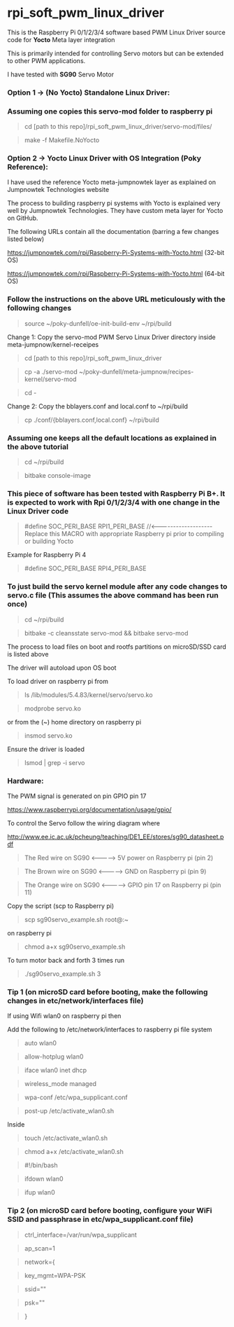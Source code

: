 # rpi_soft_pwm_linux_driver

This is the Raspberry Pi 0/1/2/3/4 software based PWM Linux Driver source code for **Yocto** Meta layer integration

This is primarily intended for controlling Servo motors but can be extended to other PWM applications.

I have tested with **SG90** Servo Motor

### Option 1 -> (No Yocto) Standalone Linux Driver:

### Assuming one copies this servo-mod folder to raspberry pi

> cd  [path to this repo]/rpi_soft_pwm_linux_driver/servo-mod/files/

> make -f Makefile.NoYocto

### Option 2 -> Yocto Linux Driver with OS Integration (Poky Reference):

I have used the reference Yocto meta-jumpnowtek layer as explained on Jumpnowtek Technologies website

The process to building raspberry pi systems with Yocto is explained very well by Jumpnowtek Technologies. They have custom meta layer for Yocto on GitHub.

The following URLs contain all the documentation (barring a few changes listed below)

https://jumpnowtek.com/rpi/Raspberry-Pi-Systems-with-Yocto.html (32-bit OS)

https://jumpnowtek.com/rpi/Raspberry-Pi-Systems-with-Yocto.html (64-bit OS)

### Follow the instructions on the above URL meticulously with the following changes

> source ~/poky-dunfell/oe-init-build-env ~/rpi/build

Change 1: Copy the servo-mod PWM Servo Linux Driver directory inside meta-jumpnow/kernel-receipes

> cd [path to this repo]/rpi_soft_pwm_linux_driver 

> cp -a ./servo-mod ~/poky-dunfell/meta-jumpnow/recipes-kernel/servo-mod

> cd -

Change 2: Copy the bblayers.conf and local.conf to ~/rpi/build

> cp ./conf/{bblayers.conf,local.conf} ~/rpi/build

### Assuming one keeps all the default locations as explained in the above tutorial

> cd ~/rpi/build

> bitbake console-image

### This piece of software has been tested with Raspberry Pi B+. It is expected to work with Rpi 0/1/2/3/4 with one change in the Linux Driver code

> #define SOC_PERI_BASE       RPI1_PERI_BASE      //<------------------- Replace this MACRO with appropriate Raspberry pi prior to compiling or building Yocto

Example for Raspberry Pi 4

> #define SOC_PERI_BASE       RPI4_PERI_BASE     

### To just build the servo kernel module after any code changes to servo.c file (This assumes the above command has been run once)

> cd ~/rpi/build

> bitbake -c cleansstate servo-mod && bitbake servo-mod

The process to load files on boot and rootfs partitions on microSD/SSD card is listed above 

The driver will autoload upon OS boot

To load driver on raspberry pi from

> ls /lib/modules/5.4.83/kernel/servo/servo.ko

> modprobe servo.ko

or from the (~) home directory on raspberry pi

> insmod servo.ko

Ensure the driver is loaded

> lsmod | grep -i servo

### Hardware:

The PWM signal is generated on pin GPIO pin 17 

https://www.raspberrypi.org/documentation/usage/gpio/

To control the Servo follow the wiring diagram where 

http://www.ee.ic.ac.uk/pcheung/teaching/DE1_EE/stores/sg90_datasheet.pdf

> The Red wire on SG90 <-----> 5V power on Raspberry pi (pin 2)

> The Brown wire on SG90 <-----> GND on Raspberry pi (pin 9)

> The Orange wire on SG90 <-----> GPIO pin 17 on Raspberry pi (pin 11)

Copy the script (scp to Raspberry pi)

> scp sg90servo_example.sh root@<raspberry pi ip>:~

on raspberry pi

> chmod a+x sg90servo_example.sh

To turn motor back and forth 3 times run

> ./sg90servo_example.sh 3

### Tip 1 (on microSD card before booting, make the following changes in etc/network/interfaces file)

If using Wifi wlan0 on raspberry pi then 

Add the following to /etc/network/interfaces to raspberry pi file system

>auto wlan0

>allow-hotplug wlan0

>iface wlan0 inet dhcp

>  wireless_mode managed

>  wpa-conf /etc/wpa_supplicant.conf

>  post-up /etc/activate_wlan0.sh

Inside 

>  touch /etc/activate_wlan0.sh

>  chmod a+x /etc/activate_wlan0.sh

>  #!/bin/bash

>  ifdown wlan0

>  ifup wlan0

### Tip 2 (on microSD card before booting, configure your WiFi SSID and passphrase in etc/wpa_supplicant.conf file)

>  ctrl_interface=/var/run/wpa_supplicant

>  ap_scan=1

>  network={

>   key_mgmt=WPA-PSK

>   ssid="<ssid>"

>   psk="<passphrase>"

> }
